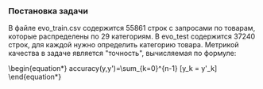 ### Постановка задачи

В файле evo_train.csv содержится 55861 строк с запросами по товарам, которые распределены по 29 категориям. В evo_test содержится 37240 строк, для каждой нужно определить категорию товара. Метрикой качества в задаче является "точность", вычисляемая по формуле:

\begin{equation*}
accuracy(y,y')=\sum_{k=0}^{n-1} [y_k = y'_k] 
\end{equation*}

